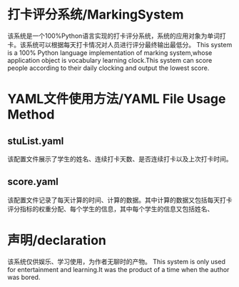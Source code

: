 # 打卡评分系统/MarkingSystem
该系统是一个100%Python语言实现的打卡评分系统，系统的应用对象为单词打卡。该系统可以根据每天打卡情况对人员进行评分最终输出最低分。
This system is a 100% Python language implementation of marking system,whose application object is vocabulary learning clock.This system can score people according to their daily clocking and output the lowest score.
# YAML文件使用方法/YAML File Usage Method
## stuList.yaml
该配置文件展示了学生的姓名、连续打卡天数、是否连续打卡以及上次打卡时间。
## score.yaml
该配置文件记录了每天计算的时间、计算的数据。其中计算的数据又包括每天打卡评分指标的权重分配、每个学生的信息，其中每个学生的信息又包括姓名、
# 声明/declaration
该系统仅供娱乐、学习使用，为作者无聊时的产物。
This system is only used for entertainment and learning.It was the product of a time when the author was bored.
